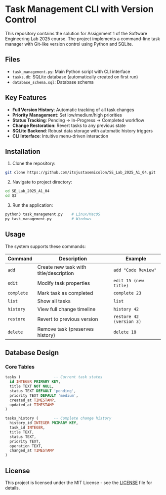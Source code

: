 # Task Management CLI with Version Control

This repository contains the solution for Assignment 1 of the Software Engineering Lab 2025 course. The project implements a command-line task manager with Git-like version control using Python and SQLite.

## Files

- `task_management.py`: Main Python script with CLI interface
- `tasks.db`: SQLite database (automatically created on first run)
- `database_schema.sql`: Database schema

## Key Features

- **Full Version History**: Automatic tracking of all task changes
- **Priority Management**: Set low/medium/high priorities
- **Status Tracking**: Pending → In-Progress → Completed workflow
- **Change Restoration**: Revert tasks to any previous state
- **SQLite Backend**: Robust data storage with automatic history triggers
- **CLI Interface**: Intuitive menu-driven interaction

## Installation

1. Clone the repository:
```bash
git clone https://github.com/itsjustasemicolon/SE_Lab_2025_A1_04.git
```

2. Navigate to project directory:
```bash
cd SE_Lab_2025_A1_04
cd Q3
```

3. Run the application:
```bash
python3 task_management.py    # Linux/MacOS
py task_management.py         # Windows
```

## Usage

The system supports these commands:

| Command    | Description                               | Example                     |
|------------|-------------------------------------------|-----------------------------|
| `add`      | Create new task with title/description    | `add "Code Review"`         |
| `edit`     | Modify task properties                    | `edit 15 (new title)`       |
| `complete` | Mark task as completed                    | `complete 23`               |
| `list`     | Show all tasks                            | `list`                      |
| `history`  | View full change timeline                 | `history 42`                |
| `restore`  | Revert to previous version                | `restore 42 (version 3)`    |
| `delete`   | Remove task (preserves history)           | `delete 18`                 |

## Database Design

### Core Tables
```sql
tasks (               -- Current task states
  id INTEGER PRIMARY KEY,
  title TEXT NOT NULL,
  status TEXT DEFAULT 'pending',
  priority TEXT DEFAULT 'medium',
  created_at TIMESTAMP,
  updated_at TIMESTAMP
)

tasks_history (       -- Complete change history
  history_id INTEGER PRIMARY KEY,
  task_id INTEGER,
  title TEXT,
  status TEXT,
  priority TEXT,
  operation TEXT,
  changed_at TIMESTAMP
)
```

## License

This project is licensed under the MIT License - see the [LICENSE](LICENSE) file for details.
